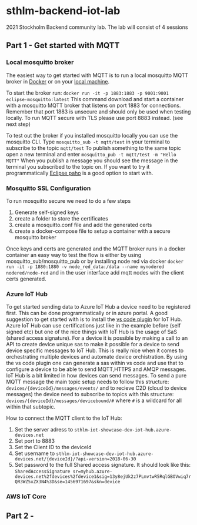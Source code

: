 # sthlm-backend-iot-lab

2021 Stockholm Backend community lab. The lab will consist of 4 sessions

## Part 1 - Get started with MQTT

### Local mosquitto broker

The easiest way to get started with MQTT is to run a local mosquitto MQTT broker in [Docker](https://hub.docker.com/_/eclipse-mosquitto) or on your [local machine](https://mosquitto.org/download/).

To start the broker run: ```docker run -it -p 1883:1883 -p 9001:9001 eclipse-mosquitto:latest```
This command download and start a container with a mosquitto MQTT broker that listens on port 1883 for connections. Remember that port 1883 is unsecure and should only be used when testing locally. To run MQTT secure with TLS please use port 8883 instead. (see next step)

To test out the broker if you installed mosquitto locally you can use the mosquitto CLI. Type ```mosquitto_sub -t mqtt/test``` in your terminal to subscribe to the topic  ```mqtt/test```
To publish something to the same topic open a new terminal and enter ```mosquitto_pub -t mqtt/test -m "Hello MQTT"``` When you publish a message you should see the message in the terminal you subscribed to the topic on. If you want to try it programmatically [Eclipse paho](https://www.eclipse.org/paho/index.php?page=downloads.php) is a good option to start with.

### Mosquitto SSL Configuration

To run mosquitto secure we need to do a few steps

1. Generate self-signed keys
2. create a folder to store the certificates
3. create a mosquitto.conf file and add the generated certs
4. create a docker-compose file to setup a container with a secure mosquitto broker

Once keys and certs are generated and the MQTT broker runs in a docker container an easy way to test the flow is either by using mosquitto_sub/mosquitto_pub or by installing node red via docker  ```docker run -it -p 1880:1880 -v node_red_data:/data --name mynodered nodered/node-red``` and in the user interface add mqtt nodes with the client certs generated.

### Azure IoT Hub

To get started sending data to Azure IoT Hub a device need to be registered first. This can be done programmatically or in azure portal. A good suggestion to get started with is to install the [vs code plugin](https://marketplace.visualstudio.com/items?itemName=vsciot-vscode.azure-iot-toolkit) for IoT Hub. Azure IoT Hub can use certifications just like in the example before (self signed etc) but one of the nice things with IoT Hub is the usage of SaS (shared access signature). For a device it is possible by making a call to an API to create device unique sas to make it possible for a device to send device specific messages to IoT Hub. This is really nice when it comes to orchestrating multiple devices and automate device orchistration. By using the vs code plugin one can generate a sas within vs code and use that to configure a device to be able to send MQTT,HTTPS and AMQP messages. IoT Hub is a bit limited in how devices can send messages. To send a pure MQTT message the main topic setup needs to follow this structure: ```devices/{deviceId}/messages/events/``` and to recieve C2D (cloud to device messages) the device need to subscribe to topics with this structure: ```devices/{deviceId}/messages/devicebound/#``` where  ```#``` is a wildcard for all within that subtopic.

How to connect the MQTT client to the IoT Hub:

1. Set the server adress to ```sthlm-iot-showcase-dev-iot-hub.azure-devices.net``` 
2. Set port to 8883
3. Set the Client ID to the deviceId
4. Set username to ```sthlm-iot-showcase-dev-iot-hub.azure-devices.net/{deviceId}/?api-version=2018-06-30```
5. Set password to the full Shared access signature. It should look like this: ```SharedAccessSignature sr=myhub.azure-devices.net%2fdevices%2fdevice1&sig=13y8ejUk2z7PLmvtwR5RqlGBOVwiq7rQR3WZ5xZX3N4%3D&se=1456971697&skn=device```

### AWS IoT Core

## Part 2 -
